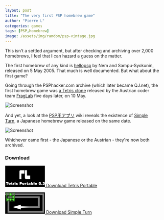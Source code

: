 ```yaml
---
layout: post
title: "The very first PSP homebrew game"
author: "Pierre L"
categories: games
tags: [PSP,homebrew]
image: /assets/img/random/psp-vintage.jpg
---
```


This isn't a settled argument, but after checking and archiving over 2,000 homebrews, I feel that I can hazard a guess on the matter.

The first homebrew of any kind is [hellopsp](https://archive.org/details/hellopsp_R1.7z) by Nem and Sampu-Syokunin, released on 5 May 2005. That much is well documented. But what about the first game?

Going through the PSPhacker.com archive (which later became QJ.net), the first homebrew game was [a Tetris clone](https://web.archive.org/web/20050512020947/http://www.psphacker.com/index.html) released by the Austrian coder team [FragLab](https://www.fraglab.at/) five days later, on 10 May. 

![Screenshot](https://github.com/PSP-Archive/PSP-Archive.github.io/raw/gh-pages/assets/img/random/DSCF0059.JPG)

And yet, a look at the [PSP用アプリ](https://web.archive.org/web/20050524143511/http://psp.holybell.to/index.php?PSP%CD%D1%A5%A2%A5%D7%A5%EA) wiki reveals the existence of [Simple Turn](https://web.archive.org/web/20050510235947/http://www.nurs.or.jp:80/~calcium/wearable/index.html), a Japanese homebrew game released on the same date.

![Screenshot](https://github.com/PSP-Archive/PSP-Archive.github.io/raw/gh-pages/assets/img/random/diary_050510_01.jpg)

Whichever came first - the Japanese or the Austrian - they're now both archived.

### Download

<p class="download-btn">
    <a href="https://archive.org/details/tetrisportable03_eboot.7z">
	<img border="0" alt="Download the homebrew" src="/assets/img/icon0/tetris-portable.png" width="130" height="70">
	Download Tetris Portable
	</a>
</p>

<p class="download-btn">
    <a href="https://archive.org/download/simp-00787-00003/SIMPLETURN.7z">
	<img border="0" alt="Download the homebrew" src="/assets/img/icon0/simple-turn.png" width="130" height="70">
	Download Simple Turn
	</a>
</p>
